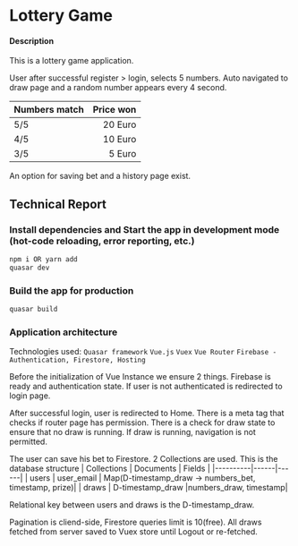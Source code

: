 # Lottery Game

#### Description
This is a lottery game application.

User after successful register > login, selects 5 numbers. Auto navigated to draw page and a random number appears every 4 second.

| Numbers match   |  Price won |
|----------|------:|
| 5/5 | 20 Euro |
| 4/5 | 10 Euro |
| 3/5 | 5 Euro  |

An option for saving bet and a history page exist.


## Technical Report

### Install dependencies and Start the app in development mode (hot-code reloading, error reporting, etc.)
```bash
npm i OR yarn add
quasar dev
```
### Build the app for production
```bash
quasar build
```

### Application architecture
Technologies used: 
`Quasar framework`
`Vue.js`
`Vuex`
`Vue Router`
`Firebase - Authentication, Firestore, Hosting`

Before the initialization of Vue Instance we ensure 2 things. Firebase is ready and authentication state. 
If user is not authenticated is redirected to login page.

After successful login, user is redirected to Home. There is a meta tag that checks if router page has permission.
There is a check for draw state to ensure that no draw is running. If draw is running, navigation is not permitted.

The user can save his bet to Firestore. 2 Collections are used.
This is the database structure
| Collections  |  Documents | Fields |
|----------|------|------|
| users | user_email | Map(D-timestamp_draw -> numbers_bet, timestamp, prize)|
| draws | D-timestamp_draw |numbers_draw, timestamp|

Relational key between users and draws is the D-timestamp_draw.

Pagination is cliend-side, Firestore queries limit is 10(free).
All draws fetched from server saved to Vuex store until Logout or re-fetched.
